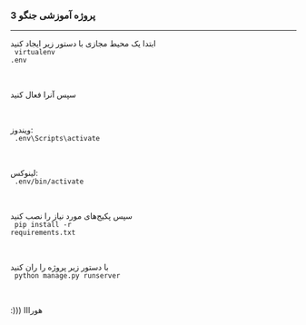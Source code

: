 <b>
  <h3>
  پروژه آموزشی جنگو 3
  </h3>
</b>

<hr>

ابتدا یک محیط مجازی با دستور زیر ایجاد کنید
<br>
<code>
virtualenv .env
</code>

<br>

سپس آنرا فعال کنید

<br>

ویندوز:
<br>
<code>
.env\Scripts\activate
</code>

<br>

لینوکس:
<br>
<code>
.env/bin/activate
</code>

<br>

سپس پکیج‌های مورد نیاز را نصب کنید
<br>
<code>
pip install -r requirements.txt
</code>

<br>

با دستور زیر پروژه را ران کنید
<br>
<code>
python manage.py runserver
</code>

<br>

:))) هورااا
